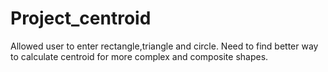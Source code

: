 # Project_centroid
Allowed user to enter rectangle,triangle and circle. Need to find better way to calculate centroid for more complex and composite shapes.
